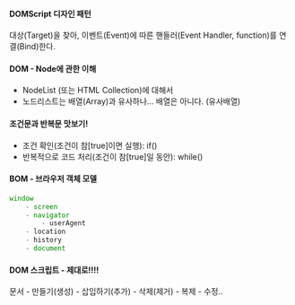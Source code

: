 #### DOMScript 디자인 패턴
대상(Target)을 찾아, 이벤트(Event)에 따른 핸들러(Event Handler, function)를 연결(Bind)한다.

#### DOM - Node에 관한 이해
* NodeList (또는 HTML Collection)에 대해서
* 노드리스트는 배열(Array)과 유사하나... 배열은 아니다. (유사배열)

#### 조건문과 반복문 맛보기!
* 조건 확인(조건이 참[true]이면 실행): if()
* 반복적으로 코드 처리(조건이 참[true]일 동안): while()

#### BOM - 브라우저 객체 모델
```js
window
	- screen
	- navigator
		- userAgent
	- location
	- history
	- document
```

#### DOM 스크립트 - 제대로!!!!
문서
	- 만들기(생성)
	- 삽입하기(추가)
	- 삭제(제거)
	- 복제
	- 수정..
